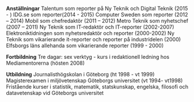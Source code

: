 **Anställningar** 
Talentum som reporter på Ny Teknik och Digital Teknik (2015 - )
IDG.se som reporter(2014 - 2015)
Computer Sweden som reporter (2012 – 2014)
Mobil som chefredaktör (2011 – 2012) 
Metro Teknik som nyhetschef (2007 – 2011) 
Ny Teknik som IT-redaktör och IT-reporter (2002-2007) 
Elektroniktidningen som nyhetsredaktör och reporter (2000-2002) 
Ny Teknik som vikarierande it-reporter och reporter på industridelen (2000) 
Elfsborgs läns allehanda som vikarierande reporter (1999 - 2000) 

**Fortbildning**
Tre dagar: sex verktyg - kurs i redaktionell ledning hos Mediamentorerna (hösten 2008) 

**Utbildning** 
Journalisthögskolan i Göteborg (ht 1998 - vt 1999) 
Magisterexamen i miljövetenskap Göteborgs universitet (vt 1994- vt1998) 
Fristående kurser i statistik, matematik, statskunskap, engelska, filosofi och datavetenskap vid Göteborgs universitet 
